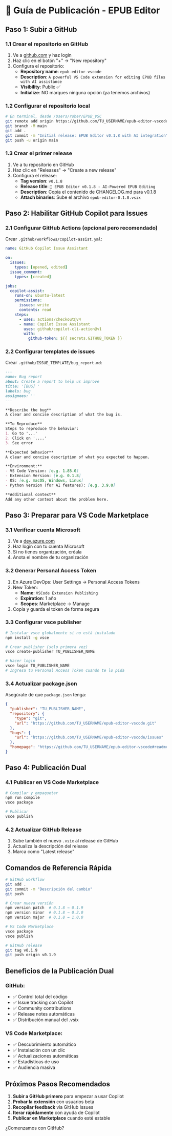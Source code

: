 # 🚀 Guía de Publicación - EPUB Editor

## Paso 1: Subir a GitHub

### 1.1 Crear el repositorio en GitHub

1. Ve a [github.com](https://github.com) y haz login
2. Haz clic en el botón "+" → "New repository"
3. Configura el repositorio:
   - **Repository name**: `epub-editor-vscode`
   - **Description**: `A powerful VS Code extension for editing EPUB files with AI assistance`
   - **Visibility**: Public ✅
   - **Initialize**: NO marques ninguna opción (ya tenemos archivos)

### 1.2 Configurar el repositorio local

```bash
# En terminal, desde /Users/rober/EPUB_VSC
git remote add origin https://github.com/TU_USERNAME/epub-editor-vscode.git
git branch -M main
git add .
git commit -m "Initial release: EPUB Editor v0.1.8 with AI integration"
git push -u origin main
```

### 1.3 Crear el primer release

1. Ve a tu repositorio en GitHub
2. Haz clic en "Releases" → "Create a new release"
3. Configura el release:
   - **Tag version**: `v0.1.8`
   - **Release title**: `🚀 EPUB Editor v0.1.8 - AI-Powered EPUB Editing`
   - **Description**: Copia el contenido de CHANGELOG.md para v0.1.8
   - **Attach binaries**: Sube el archivo `epub-editor-0.1.8.vsix`

## Paso 2: Habilitar GitHub Copilot para Issues

### 2.1 Configurar GitHub Actions (opcional pero recomendado)

Crear `.github/workflows/copilot-assist.yml`:

```yaml
name: GitHub Copilot Issue Assistant

on:
  issues:
    types: [opened, edited]
  issue_comment:
    types: [created]

jobs:
  copilot-assist:
    runs-on: ubuntu-latest
    permissions:
      issues: write
      contents: read
    steps:
      - uses: actions/checkout@v4
      - name: Copilot Issue Assistant
        uses: github/copilot-cli-action@v1
        with:
          github-token: ${{ secrets.GITHUB_TOKEN }}
```

### 2.2 Configurar templates de issues

Crear `.github/ISSUE_TEMPLATE/bug_report.md`:

```markdown
---
name: Bug report
about: Create a report to help us improve
title: '[BUG] '
labels: bug
assignees: ''
---

**Describe the bug**
A clear and concise description of what the bug is.

**To Reproduce**
Steps to reproduce the behavior:
1. Go to '...'
2. Click on '....'
3. See error

**Expected behavior**
A clear and concise description of what you expected to happen.

**Environment:**
- VS Code Version: [e.g. 1.85.0]
- Extension Version: [e.g. 0.1.8]
- OS: [e.g. macOS, Windows, Linux]
- Python Version (for AI features): [e.g. 3.9.0]

**Additional context**
Add any other context about the problem here.
```

## Paso 3: Preparar para VS Code Marketplace

### 3.1 Verificar cuenta Microsoft

1. Ve a [dev.azure.com](https://dev.azure.com)
2. Haz login con tu cuenta Microsoft
3. Si no tienes organización, créala
4. Anota el nombre de tu organización

### 3.2 Generar Personal Access Token

1. En Azure DevOps: User Settings → Personal Access Tokens
2. New Token:
   - **Name**: `VSCode Extension Publishing`
   - **Expiration**: 1 año
   - **Scopes**: Marketplace → Manage
3. Copia y guarda el token de forma segura

### 3.3 Configurar vsce publisher

```bash
# Instalar vsce globalmente si no está instalado
npm install -g vsce

# Crear publisher (solo primera vez)
vsce create-publisher TU_PUBLISHER_NAME

# Hacer login
vsce login TU_PUBLISHER_NAME
# Ingresa tu Personal Access Token cuando te lo pida
```

### 3.4 Actualizar package.json

Asegúrate de que `package.json` tenga:

```json
{
  "publisher": "TU_PUBLISHER_NAME",
  "repository": {
    "type": "git",
    "url": "https://github.com/TU_USERNAME/epub-editor-vscode.git"
  },
  "bugs": {
    "url": "https://github.com/TU_USERNAME/epub-editor-vscode/issues"
  },
  "homepage": "https://github.com/TU_USERNAME/epub-editor-vscode#readme"
}
```

## Paso 4: Publicación Dual

### 4.1 Publicar en VS Code Marketplace

```bash
# Compilar y empaquetar
npm run compile
vsce package

# Publicar
vsce publish
```

### 4.2 Actualizar GitHub Release

1. Sube también el nuevo `.vsix` al release de GitHub
2. Actualiza la descripción del release
3. Marca como "Latest release"

## Comandos de Referencia Rápida

```bash
# GitHub workflow
git add .
git commit -m "Descripción del cambio"
git push

# Crear nueva versión
npm version patch  # 0.1.8 → 0.1.9
npm version minor  # 0.1.8 → 0.2.0
npm version major  # 0.1.8 → 1.0.0

# VS Code Marketplace
vsce package
vsce publish

# GitHub release
git tag v0.1.9
git push origin v0.1.9
```

## Beneficios de la Publicación Dual

### GitHub:
- ✅ Control total del código
- ✅ Issue tracking con Copilot
- ✅ Community contributions
- ✅ Release notes automáticas
- ✅ Distribución manual del .vsix

### VS Code Marketplace:
- ✅ Descubrimiento automático
- ✅ Instalación con un clic
- ✅ Actualizaciones automáticas
- ✅ Estadísticas de uso
- ✅ Audiencia masiva

## Próximos Pasos Recomendados

1. **Subir a GitHub primero** para empezar a usar Copilot
2. **Probar la extensión** con usuarios beta
3. **Recopilar feedback** via GitHub Issues
4. **Iterar rápidamente** con ayuda de Copilot
5. **Publicar en Marketplace** cuando esté estable

¿Comenzamos con GitHub?
